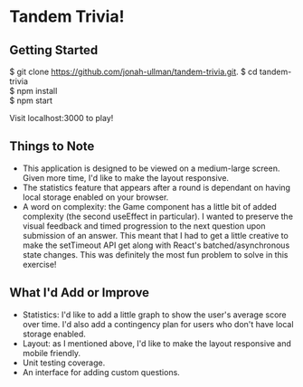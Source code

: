 # Tandem Trivia!

## Getting Started

$ git clone https://github.com/jonah-ullman/tandem-trivia.git. 
$ cd tandem-trivia  
$ npm install  
$ npm start  

Visit localhost:3000 to play!

## Things to Note

- This application is designed to be viewed on a medium-large screen. Given more time,
  I'd like to make the layout responsive.
- The statistics feature that appears after a round is dependant on having local
  storage enabled on your browser.
- A word on complexity: the Game component has a little bit of added complexity
  (the second useEffect in particular). I wanted to preserve the visual feedback
  and timed progression to the next question upon submission of an answer.
  This meant that I had to get a little creative to make the setTimeout API
  get along with React's batched/asynchronous state changes. This was definitely
  the most fun problem to solve in this exercise!

## What I'd Add or Improve

- Statistics: I'd like to add a little graph to show the user's average score
  over time. I'd also add a contingency plan for users who don't have local storage
  enabled.
- Layout: as I mentioned above, I'd like to make the layout responsive and mobile
  friendly.
- Unit testing coverage.
- An interface for adding custom questions.
